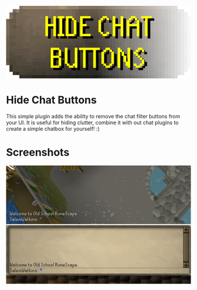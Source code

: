 ![LOGO](https://github.com/salemwatkins/HideChatButtons/blob/master/logo.png)
# Hide Chat Buttons
This simple plugin adds the ability to remove the chat filter buttons from your UI.
It is useful for hiding clutter, combine it with out chat plugins to create a simple chatbox for yourself! :)

# Screenshots
![Screenshot1](https://github.com/salemwatkins/HideChatButtons/blob/master/screenshot1.png)
![Screenshot2](https://github.com/salemwatkins/HideChatButtons/blob/master/screenshot2.png)
